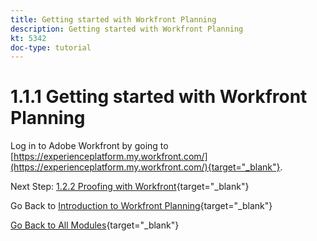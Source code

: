 ```yaml
---
title: Getting started with Workfront Planning
description: Getting started with Workfront Planning
kt: 5342
doc-type: tutorial
---
```

# 1.1.1 Getting started with Workfront Planning

Log in to Adobe Workfront by going to [https://experienceplatform.my.workfront.com/](https://experienceplatform.my.workfront.com/){target="_blank"}.


Next Step: [1.2.2 Proofing with Workfront](./ex1.md){target="_blank"}

Go Back to [Introduction to Workfront Planning](./wfplanning.md){target="_blank"}

[Go Back to All Modules](./../../../overview.md){target="_blank"}
